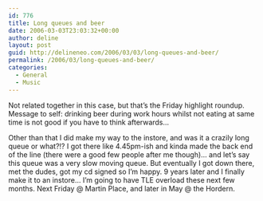 ```yaml
---
id: 776
title: Long queues and beer
date: 2006-03-03T23:03:32+00:00
author: deline
layout: post
guid: http://delineneo.com/2006/03/03/long-queues-and-beer/
permalink: /2006/03/long-queues-and-beer/
categories:
  - General
  - Music
---
```

Not related together in this case, but that&#8217;s the Friday highlight roundup. Message to self: drinking beer during work hours whilst not eating at same time is not good if you have to think afterwards&#8230;

Other than that I did make my way to the instore, and was it a crazily long queue or what?!? I got there like 4.45pm-ish and kinda made the back end of the line (there were a good few people after me though)&#8230; and let&#8217;s say this queue was a very slow moving queue. But eventually I got down there, met the dudes, got my cd signed so I&#8217;m happy. 9 years later and I finally make it to an instore&#8230; I&#8217;m going to have TLE overload these next few months. Next Friday @ Martin Place, and later in May @ the Hordern.